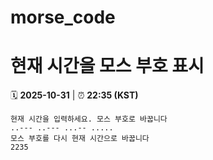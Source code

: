 # morse_code
# 현재 시간을 모스 부호 표시
<!-- MORSE_TIME_START -->
🗓️ **2025-10-31** | ⏰ **22:35 (KST)**

```
현재 시간을 입력하세요. 모스 부호로 바꿉니다
..--- ..--- ...-- .....
모스 부호를 다시 현재 시간으로 바꿉니다
2235
```
<!-- MORSE_TIME_END -->

